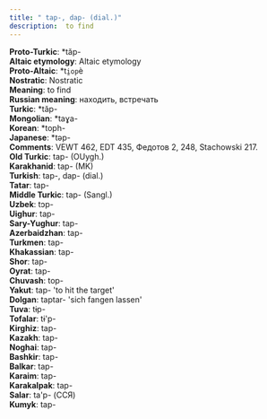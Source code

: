 ```yaml
---
title: " tap-, dap- (dial.)"
description:  to find
---
```


<strong>Proto-Turkic</strong>:  *tăp-<br>
<strong>Altaic etymology</strong>:  Altaic etymology<br>
<strong> Proto-Altaic</strong>:  *t`i̯op`è<br>
<strong>Nostratic</strong>:  Nostratic<br>
<strong>Meaning</strong>:  to find<br>
<strong>Russian meaning</strong>:  находить, встречать<br>
<strong>Turkic</strong>:  *tăp-<br>
<strong>Mongolian</strong>:  *taɣa-<br>
<strong>Korean</strong>:  *toph-<br>
<strong>Japanese</strong>:  *tǝp-<br>
<strong>Comments</strong>:  VEWT 462, EDT 435, Федотов 2, 248, Stachowski 217.<br>
<strong>Old Turkic</strong>:  tap- (OUygh.)<br>
<strong>Karakhanid</strong>:  tap- (MK)<br>
<strong>Turkish</strong>:  tap-, dap- (dial.)<br>
<strong>Tatar</strong>:  tap-<br>
<strong>Middle Turkic</strong>:  tap- (Sangl.)<br>
<strong>Uzbek</strong>:  tɔp-<br>
<strong>Uighur</strong>:  tap-<br>
<strong>Sary-Yughur</strong>:  tap-<br>
<strong>Azerbaidzhan</strong>:  tap-<br>
<strong>Turkmen</strong>:  tap-<br>
<strong>Khakassian</strong>:  tap-<br>
<strong>Shor</strong>:  tap-<br>
<strong>Oyrat</strong>:  tap-<br>
<strong>Chuvash</strong>:  top-<br>
<strong>Yakut</strong>:  tap- 'to hit the target'<br>
<strong>Dolgan</strong>:  taptar- 'sich fangen lassen'<br>
<strong>Tuva</strong>:  tɨp-<br>
<strong>Tofalar</strong>:  tɨ'p-<br>
<strong>Kirghiz</strong>:  tap-<br>
<strong>Kazakh</strong>:  tap-<br>
<strong>Noghai</strong>:  tap-<br>
<strong>Bashkir</strong>:  tap-<br>
<strong>Balkar</strong>:  tap-<br>
<strong>Karaim</strong>:  tap-<br>
<strong>Karakalpak</strong>:  tap-<br>
<strong>Salar</strong>:  ta'p- (ССЯ)<br>
<strong>Kumyk</strong>:  tap-<br>


